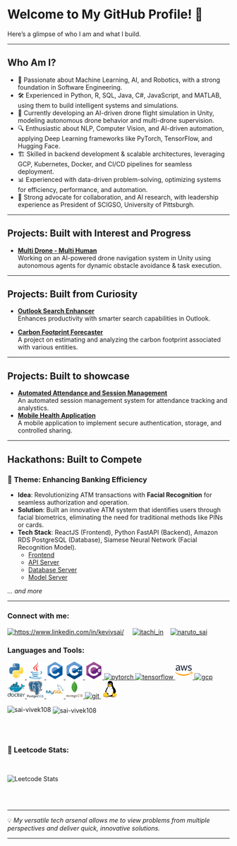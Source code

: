 # Welcome to My GitHub Profile! 🚀

Here’s a glimpse of who I am and what I build.

---

## **Who Am I?**  
- 🚀 Passionate about Machine Learning, AI, and Robotics, with a strong foundation in Software Engineering.
- 🛠️ Experienced in Python, R, SQL, Java, C#, JavaScript, and MATLAB, using them to build intelligent systems and simulations.
- 🤖 Currently developing an AI-driven drone flight simulation in Unity, modeling autonomous drone behavior and multi-drone supervision.
- 🔍 Enthusiastic about NLP, Computer Vision, and AI-driven automation, applying Deep Learning frameworks like PyTorch, TensorFlow, and Hugging Face.
- 🏗️ Skilled in backend development & scalable architectures, leveraging GCP, Kubernetes, Docker, and CI/CD pipelines for seamless deployment.
- 📊 Experienced with data-driven problem-solving, optimizing systems for efficiency, performance, and automation.
- 🎯 Strong advocate for collaboration, and AI research, with leadership experience as President of SCIGSO, University of Pittsburgh.
---

## **Projects: Built with Interest and Progress**
- [**Multi Drone - Multi Human** ](https://github.com/sai-vivek108/MyDroneSim-git)  
  Working on an AI-powered drone navigation system in Unity using autonomous agents for dynamic obstacle avoidance & task execution.

---

## **Projects: Built from Curiosity**
- [**Outlook Search Enhancer**](https://github.com/sai-vivek108/Outlook-Search-Enhancer)  
  Enhances productivity with smarter search capabilities in Outlook.

- [**Carbon Footprint Forecaster**](https://github.com/sai-vivek108/Carbon-Foot-Print-Forecaster)  
  A project on estimating and analyzing the carbon footprint associated with various entities.

---

## **Projects: Built to showcase**
- [**Automated Attendance and Session Management**](https://github.com/sai-vivek108/CS2660-Term-Project)  
   An automated session management system for attendance tracking and analystics. 
- [**Mobile Health Application**](https://github.com/sai-vivek108/MobileHealth-Application)  
  A mobile application to implement secure authentication, storage, and controlled sharing.

---

## **Hackathons: Built to Compete**

### 🏦 **Theme: Enhancing Banking Efficiency**
- **Idea**: Revolutionizing ATM transactions with **Facial Recognition** for seamless authorization and operation.
- **Solution**: Built an innovative ATM system that identifies users through facial biometrics, eliminating the need for traditional methods like PINs or cards.
- **Tech Stack**: ReactJS (Frontend), Python FastAPI (Backend), Amazon RDS PostgreSQL (Database), Siamese Neural Network (Facial Recognition Model).  
  - [Frontend](https://github.com/AnuragJCChaturvedi/siamese-frontend)  
  - [API Server](https://github.com/AnuragJCChaturvedi/siamese-api-server)  
  - [Database Server](https://github.com/AnuragJCChaturvedi/siamese-database)  
  - [Model Server](https://github.com/sai-vivek108/siamese-model)


*... and more*

---
<h3 align="left">Connect with me:</h3>
<p align="left">
<a href="https://linkedin.com/in/kevivsai/" target="blank"><img align="center" src="https://raw.githubusercontent.com/rahuldkjain/github-profile-readme-generator/master/src/images/icons/Social/linked-in-alt.svg" alt="https://www.linkedin.com/in/kevivsai/" height="30" width="40" /></a> &nbsp; &nbsp; 
<a href="https://instagram.com/itachi_in" target="blank"><img align="center" src="https://raw.githubusercontent.com/rahuldkjain/github-profile-readme-generator/master/src/images/icons/Social/instagram.svg" alt="itachi_in" height="30" width="40" /></a>&nbsp; &nbsp; 
<a href="https://www.leetcode.com/naruto_sai" target="blank"><img align="center" src="https://raw.githubusercontent.com/rahuldkjain/github-profile-readme-generator/master/src/images/icons/Social/leet-code.svg" alt="naruto_sai" height="30" width="40" /></a>
</p>
<h3 align="left">Languages and Tools:</h3>

<p align="left">
  <!-- Programming Languages -->
  <a href="https://www.python.org" target="_blank" rel="noreferrer">
    <img src="https://raw.githubusercontent.com/devicons/devicon/master/icons/python/python-original.svg" alt="python" width="40" height="40"/>
  </a>
  <a href="https://www.java.com" target="_blank" rel="noreferrer">
    <img src="https://raw.githubusercontent.com/devicons/devicon/master/icons/java/java-original.svg" alt="java" width="40" height="40"/>
  </a>
  <a href="https://www.cprogramming.com/" target="_blank" rel="noreferrer">
    <img src="https://raw.githubusercontent.com/devicons/devicon/master/icons/c/c-original.svg" alt="c" width="40" height="40"/>
  </a>
  <a href="https://www.w3schools.com/cpp/" target="_blank" rel="noreferrer">
    <img src="https://raw.githubusercontent.com/devicons/devicon/master/icons/cplusplus/cplusplus-original.svg" alt="cplusplus" width="40" height="40"/>
  </a>
  <a href="https://www.w3schools.com/cs/" target="_blank" rel="noreferrer">
    <img src="https://raw.githubusercontent.com/devicons/devicon/master/icons/csharp/csharp-original.svg" alt="csharp" width="40" height="40"/>
  </a>

  <!-- AI & Machine Learning -->
  <a href="https://pytorch.org/" target="_blank" rel="noreferrer">
    <img src="https://www.vectorlogo.zone/logos/pytorch/pytorch-icon.svg" alt="pytorch" width="40" height="40"/>
  </a>
  <a href="https://www.tensorflow.org" target="_blank" rel="noreferrer">
    <img src="https://www.vectorlogo.zone/logos/tensorflow/tensorflow-icon.svg" alt="tensorflow" width="40" height="40"/>
  </a>

  <!-- Backend & Cloud -->
  <a href="https://aws.amazon.com" target="_blank" rel="noreferrer">
    <img src="https://raw.githubusercontent.com/devicons/devicon/master/icons/amazonwebservices/amazonwebservices-original-wordmark.svg" alt="aws" width="40" height="40"/>
  </a>
  <a href="https://cloud.google.com" target="_blank" rel="noreferrer">
    <img src="https://www.vectorlogo.zone/logos/google_cloud/google_cloud-icon.svg" alt="gcp" width="40" height="40"/>
  </a>
  <a href="https://www.docker.com/" target="_blank" rel="noreferrer">
    <img src="https://raw.githubusercontent.com/devicons/devicon/master/icons/docker/docker-original-wordmark.svg" alt="docker" width="40" height="40"/>
  </a>

  <!-- Databases -->
  <a href="https://www.postgresql.org" target="_blank" rel="noreferrer">
    <img src="https://raw.githubusercontent.com/devicons/devicon/master/icons/postgresql/postgresql-original-wordmark.svg" alt="postgresql" width="40" height="40"/>
  </a>
  <a href="https://www.mysql.com/" target="_blank" rel="noreferrer">
    <img src="https://raw.githubusercontent.com/devicons/devicon/master/icons/mysql/mysql-original-wordmark.svg" alt="mysql" width="40" height="40"/>
  </a>
  <a href="https://www.mongodb.com/" target="_blank" rel="noreferrer">
    <img src="https://raw.githubusercontent.com/devicons/devicon/master/icons/mongodb/mongodb-original-wordmark.svg" alt="mongodb" width="40" height="40"/>
  </a>

  <!-- Dev Tools -->
  <a href="https://git-scm.com/" target="_blank" rel="noreferrer">
    <img src="https://www.vectorlogo.zone/logos/git-scm/git-scm-icon.svg" alt="git" width="40" height="40"/>
  </a>
  <a href="https://www.linux.org/" target="_blank" rel="noreferrer">
    <img src="https://raw.githubusercontent.com/devicons/devicon/master/icons/linux/linux-original.svg" alt="linux" width="40" height="40"/>
  </a>
</p>

<p><img align="left" src="https://github-readme-stats.vercel.app/api/top-langs?username=sai-vivek108&show_icons=true&locale=en&layout=compact" alt="sai-vivek108" /></p>

<p>&nbsp;<img align="center" src="https://github-readme-stats.vercel.app/api?username=sai-vivek108&show_icons=true&locale=en" alt="sai-vivek108" /></p>
<br><br>
<h3 align="left">🚀 Leetcode Stats:</h3>  

<br>  

<p align="left">  
  <img src="https://leetcard.jacoblin.cool/starlord_c?ext=heatmap" alt="Leetcode Stats" />  
</p>  
<br><br>

---

💡 *My versatile tech arsenal allows me to view problems from multiple perspectives and deliver quick, innovative solutions.*

---
